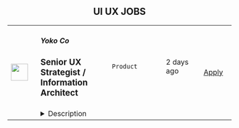<div align="center"><h2>UI UX JOBS</h2></div><table><tr>
                <td width="100" height="100" rowspan="2">
                    <img src="https://wwr-pro.s3.amazonaws.com/logos/0074/7344/logo.gif" width="38px" height="auto">
                </td>
                <td width="300">
                    <h5>Yoko Co</h5>
                    <h3> Senior UX Strategist / Information Architect</h3>
                </td>
                <td width="300">
                    <code>Product</code>
                </td>
                <td width="200">
                <text>2 days ago</text>
                </td>
                <td width="100" rowspan="2">
                <a href="https://weworkremotely.com/remote-jobs/yoko-co-senior-ux-strategist-information-architect-1" align="right" target="_blank">Apply</a>
                </td>
            </tr>
            <tr>
                <td colspan="3">
                <details><summary>Description</summary>
                <img src="https://we-work-remotely.imgix.net/logos/0074/7344/logo.gif?ixlib=rails-4.0.0&w=50&h=50&dpr=2&fit=fill&auto=compress" />

<p>
  <strong>Headquarters:</strong> McLean, VA
    <br /><strong>URL:</strong> <a href="https://www.yokoco.com/">https://www.yokoco.com/</a>
</p>

<div>
<strong><br>Hello, Human Understander.<br></strong><br>
</div><div>
<br>We are looking for an exceptional person to join our team, but we’ll go more into those details shortly. First, let’s talk about why this role and our company might be a good fit for you and your skills.<br><br>
</div><div>
<strong><br>Why work at Yoko Co?<br></strong><br>
</div><ul>
<li>
<strong>Mission</strong>. We work with mission-driven clients. This is a chance to do work that has a genuinely positive impact on the world.</li>
<li>
<strong>4-Day Work Week</strong>. We offer "flex" Mondays off. You'll get most Mondays off. We're still a high-performance culture, so periodically, you'll still need to log some Monday hours to keep projects moving.</li>
<li>
<strong>Holiday Breaks.</strong> We offer nearly a week off at Thanksgiving and two weeks off for Christmas.</li>
<li>
<strong>Best Place to Work</strong>. We were named 2020 and 2021 Best Place to Work by the Inc. 5000 and Washington Business Journal.</li>
<li>
<strong>High Caliber Team with Kindness.</strong> You'll work with team members who are both top performers and genuinely kind and supportive.</li>
</ul><div>
<br>Everything we do reflects a rare and authentic commitment to our values. We're committed to having a positive impact in the world, and doing truly great work while supporting the life balance we all want as human beings. This combination is rare, and so is the degree to which we genuinely live those values and work them into the DNA of how our company operates on a day-to-day basis. We're looking for others who share those values. If you do, you'll find Yoko Co is an uncommonly amazing place to work and contribute.<br><br>
</div><div>
<strong><br>If you work here, you’ll:<br></strong><br>
</div><ul>
<li>Do research, conduct interviews, and create website strategies to help our clients increase their impact and achieve their missions.</li>
<li>Be more than just a “person with a plan.” You’ll also help execute, get your hands dirty, and do what needs to be done.</li>
<li>Be involved at critical points throughout the full process, from wireframes to design concepts, from the first kickoff meeting, to the final QA.</li>
<li>Collaborate closely with designers, developers, and project managers, to ensure everyone is on the same page and working towards a common goal.</li>
<li>Guide organizations along a path of digital transformation, helping them refine their web presence, and increase their impact.</li>
</ul><div>
<strong><br>You’ll do well in this job if you:<br></strong><br>
</div><ul>
<li>Have a firm grasp of web design and development, content marketing, search engine optimization, web content management software and the platforms that make it happen (WordPress, Hubspot, Google Analytics, etc.)</li>
<li>Have created UX deliverables for websites like Personas, User Flows, Information Architectures, and Sitemaps at a high level of execution and complexity.</li>
<li>Can “lead the room,” communicating comfortably, clearly, and empathetically with executives, marketers, and stakeholders.</li>
<li>Have direct experience leading a team and a client through the strategic aspects of website redesign and marketing projects. (Ideally, you should have 25+ projects under your belt.)</li>
<li>Understand the principles of UI/UX design and marketing that get results, including the buyer’s journey, conversion orientation, calls to action, marketing automation, and more.</li>
<li>Are flexible, and understand that sometimes you’ll have to wear an unexpected hat or two when the situation calls for it.</li>
<li>Comfortably walk the line between the "what to do" and "how to do it" path of building a website with the ability to understand the underlying technology that makes the website experience happen – and then explain it to clients.</li>
<li>Hold yourself accountable, and deliver on your commitments.</li>
<li>Love sharing your knowledge and helping to level up your colleagues and clients.</li>
</ul><div>
<strong><br>However, maybe don’t apply if:<br></strong><br>
</div><ul>
<li>You prefer to work on a single big project at a time. We all have to do a bit of juggling around here, and while we wish we could pour ourselves into just one thing for weeks at a time to make it perfect, that’s often not the reality.</li>
<li>You’ve ever said “that’s not my job” or “that’s below my pay grade.” While we try to utilize everyone in the best way we possibly can, sometimes things can get dicey and we have to pitch in to help reach the finish line.</li>
<li>Your experience is mainly building apps and digital products without a lot of work on websites (especially large, content rich websites).</li>
</ul><div>
<strong><br>The interview process:<br></strong><br>
</div><div>
<br>You’ll do 3-4 interviews with various members of our team, starting with a short culture interview, and then moving onto more specialized conversations. Somewhere in the middle of the process, you’ll likely do a short practical test to ensure you can deliver at the level it takes to be successful here.<br><br>
</div><div>
<strong><br>What you get:<br></strong><br>
</div><div>
<br>You’ll get a competitive salary, unlimited time off, a flexible schedule, the ability to work wherever you want, a personal development budget, federal holidays and multiple weeks off at the end of the year to recharge. If you’re in the US, we also offer health insurance, disability and life insurance, and 401k matching.<br><br>
</div><div>
<strong><br>A little more about us:<br></strong><br>
</div><div>
<br>Our team is made up of people who are passionate about the work they do, the clients they serve, and, importantly, their craft. We also care about each other — we don’t think of one another as coworkers or employees, but as fellow humans. From developers to designers, project managers to strategists, we bring out the best in each other.<br><br>
</div><div>
<br>We’ve been in business for over a decade, our whole team is remote, we were named a 2020 and 2021 Best Place to Work by the Inc. 5000 and the Washington Business Journal, and you can poke around our website if you want to know more. <br><br>
</div><div>
<strong><br>To apply:<br></strong><br>
</div><div>
<br>If you’re interested, send an email to careers@yokoco.com with the subject line “Analyze This” — While you’re at it, we’d love to learn a bit more about you and get a link to your portfolio or see some of your work.<br><br>
</div><div>
<br>We take applicants from all over the world. However, you must be willing to work a schedule that has a reasonable overlap with normal US business hours. <br><br>
</div>

<p><strong>To apply:</strong> <a href="https://weworkremotely.com/remote-jobs/yoko-co-senior-ux-strategist-information-architect-1">https://weworkremotely.com/remote-jobs/yoko-co-senior-ux-strategist-information-architect-1</a></p>

                </details>
                </td>
            </tr>,<tr>
                <td width="100" height="100" rowspan="2">
                    <img src="https://wwr-pro.s3.amazonaws.com/logos/0006/6215/logo.gif" width="38px" height="auto">
                </td>
                <td width="300">
                    <h5>RemoteMore</h5>
                    <h3> Remote UX/UI Designer </h3>
                </td>
                <td width="300">
                    <code>Design</code>
                </td>
                <td width="200">
                <text>9 days ago</text>
                </td>
                <td width="100" rowspan="2">
                <a href="https://weworkremotely.com/remote-jobs/remotemore-remote-ux-ui-designer" align="right" target="_blank">Apply</a>
                </td>
            </tr>
            <tr>
                <td colspan="3">
                <details><summary>Description</summary>
                <img src="https://we-work-remotely.imgix.net/logos/0006/6215/logo.gif?ixlib=rails-4.0.0&w=50&h=50&dpr=2&fit=fill&auto=compress" />

<p>
  <strong>Headquarters:</strong> Berlin/Chicago 
    <br /><strong>URL:</strong> <a href="https://remotemore.com/candidates/?utm_source=wwr&amp;utm_medium=jobpost&amp;utm_campaign=uxui">https://remotemore.com/candidates/?utm_source=wwr&amp;utm_medium=jobpost&amp;utm_campaign=uxui</a>
</p>

<div><strong>The position</strong></div><div><br></div><div>RemoteMore is helping a large tech company urgently hire UX/UI Designers for its US and Europe teams. </div><div><br></div><div>The company is a major tech leader and works across many internal product teams. Multiple UX/UI Designers will be hired and matched to the teams that are best fit for their background/experience. All product teams are fully distributed. The company culture is to focus on work delivered and not hours worked.</div><div><br></div><div>You will work with other senior colleagues with many opportunities to grow professionally. You can work from home or any other place of your choice!</div><div><br></div><div>The position is full-time and fully-remote.<br><br>
</div><div>
<br><br>
</div><div><strong>Your profile</strong></div><div><br></div><div>Coming from a strong Design background, you are expected to have:</div><div><br></div><ul>
<li>
<strong>Required hard skills</strong>: UI/UX design skills, Wireframing, and experience using design tools such as Figma, Sketch, Adobe Creative Cloud, etc.</li>
<li>
<strong>Bonus hard skills</strong>: Knowledge of HTML, JavaScript, CSS or other web-development language tools. Familiarity with both Desktop and Mobile design.</li>
<li>
<strong>Top abilities</strong> for your level of experience: <strong>Intermediate or Senior</strong> level (3+ years of experience required)</li>
<li>
<strong>The soft skills</strong> to work remotely. Strong individual contributor, strong communication skills.</li>
<li>
<strong>Passion for remote work</strong>. You understand the pros and cons of working remotely.</li>
<li>
<strong>Good English language</strong> skills to work as part of an international team.<br><br>
</li>
</ul><div><br></div><div><strong>Why should YOU apply?</strong></div><div><br></div><ul>
<li>Work in an international team of top tech professionals</li>
<li>Competitive compensation based on your skills</li>
<li>Work from anywhere you want</li>
<li>Make a difference<br><br>
</li>
</ul><div><br></div><div>To be considered for the position, please sign up for RemoteMore by following the apply button link.<br><br>
</div><div>
<br><br>
</div>

<p><strong>To apply:</strong> <a href="https://weworkremotely.com/remote-jobs/remotemore-remote-ux-ui-designer">https://weworkremotely.com/remote-jobs/remotemore-remote-ux-ui-designer</a></p>

                </details>
                </td>
            </tr>,<tr>
                <td width="100" height="100" rowspan="2">
                    <img src="https://wwr-pro.s3.amazonaws.com/logos/0076/2990/logo.gif" width="38px" height="auto">
                </td>
                <td width="300">
                    <h5>OnTheGoSystems</h5>
                    <h3> Senior UI/UX Designer</h3>
                </td>
                <td width="300">
                    <code>Design</code>
                </td>
                <td width="200">
                <text>12 days ago</text>
                </td>
                <td width="100" rowspan="2">
                <a href="https://weworkremotely.com/remote-jobs/onthegosystems-senior-ui-ux-designer-1" align="right" target="_blank">Apply</a>
                </td>
            </tr>
            <tr>
                <td colspan="3">
                <details><summary>Description</summary>
                <img src="https://we-work-remotely.imgix.net/logos/0076/2990/logo.gif?ixlib=rails-4.0.0&w=50&h=50&dpr=2&fit=fill&auto=compress" />

<p>
  <strong>Headquarters:</strong> 100% remote
    <br /><strong>URL:</strong> <a href="https://onthegosystems.com">https://onthegosystems.com</a>
</p>

<div>OnTheGoSystems is looking for a Senior UI/UX Designer who will turn an engineering project into a product that millions of developers will enjoy using. Since our launch in 2008, we’ve grown to a team of over 100 talented individuals worldwide. We’re proud to serve over 200,000 clients.<br><br>
</div><div>If you’ve previously designed <strong>SaaS tools for developers</strong>, we’d love to meet you.</div><h1><strong>Role and responsibilities</strong></h1><ul>
<li>Manage UI/UX design for current and upcoming products.</li>
<li>Collaborate in product development to understand design needs.</li>
<li>Create user experiences using methods like wireframes and prototypes.</li>
<li>Utilize customer insights and metrics in the design process.</li>
<li>Uphold digital brand consistency, including typography, design, and colors.</li>
<li>Test application usability with stakeholders and users.</li>
<li>Collaborate with the development team, including technical professionals and executives.</li>
</ul><h1><strong>Requirements:</strong></h1><ul>
<li><strong>Experience designing Saas mass-market products</strong></li>
<li><strong>Previous experience with SaaS tools for developers.</strong></li>
<li>Minimum 4 years in a UI/UX role</li>
<li>Proficiency in Figma</li>
<li>Driven by results and creating designs that clients appreciate</li>
<li>Good team player with strong interpersonal skills</li>
<li>Must be based in Europe or a similar time zone</li>
<li>Self-management skills, with remote work experience a plus.</li>
<li><strong>Based in Europe or a similar time zone</strong></li>
</ul><h1><strong>Preferred/Optional:</strong></h1><ul><li>Experience in product management.</li></ul><h1><strong>What we offer</strong></h1><ul>
<li>100% remote position</li>
<li>Full-time position with paid public holidays, vacation, and sick leave</li>
<li>Paid sabbatical (yes, most people in our team stick with us for years!)</li>
<li>Being part of a team of smart, self-driven individuals</li>
<li>Ample opportunity to progress and advance</li>
<li>Meeting and collaborating with team members across the globe.</li>
</ul><h1><strong>About the team and how we work</strong></h1><div>You will be working with a team of smart and enthusiastic people. We love getting things done and we’re proud of our work.<br><br>
</div><div>We keep a healthy work-life balance and enjoy our remote work environment to make life fun.<br><br>
</div><div>We come from all around the world, from different cultures, speak dozens of languages, and make beautiful products.</div>

<p><strong>To apply:</strong> <a href="https://weworkremotely.com/remote-jobs/onthegosystems-senior-ui-ux-designer-1">https://weworkremotely.com/remote-jobs/onthegosystems-senior-ui-ux-designer-1</a></p>

                </details>
                </td>
            </tr>,<tr>
                <td width="100" height="100" rowspan="2">
                    <img src="https://remotive.com/job/986276/logo" width="38px" height="auto">
                </td>
                <td width="300">
                    <h5>A.Team</h5>
                    <h3>Senior Independent UX/UI Designer</h3>
                </td>
                <td width="300">
                    <code>go,UI/UX,wordpress,chat</code>
                </td>
                <td width="200">
                <text>19 days ago</text>
                </td>
                <td width="100" rowspan="2">
                <a href="https://remotive.com/remote-jobs/design/senior-independent-ux-ui-designer-986276" align="right" target="_blank">Apply</a>
                </td>
            </tr>
            <tr>
                <td colspan="3">
                <details><summary>Description</summary>
                <p style="text-size-adjust: 100%; overflow-wrap: break-word;"><a href="https://build.a.team/remotivedesignerreferral" rel="nofollow">A·Team</a> is a VC-backed, stealth, application-only home on the internet for Senior Independent UX/UI Designers (along with developers &amp; product managers) to team up with hand-picked, high-growth companies on their next big thing. </p>
<p style="text-size-adjust: 100%; overflow-wrap: break-word;">After talking with hundreds of independent engineers, designers, and product folks, we heard over and over that finding vetted, high-quality, consistent clients is hard, and projects are often too small to be rewarding. A·Team matches small teams of the most talented builders in the world with companies backed by a16z, YC, Softbank, General Catalyst, etc. on a contract basis for many of their most important initiatives. We quietly launched in May 2020, and have helped A·Teamers earn $11.4+ million since.</p>
<p dir="ltr" style="margin-top: 12pt; margin-bottom: 12pt; line-height: 1.38;"><span style="font-variant-numeric: normal; font-variant-east-asian: normal; vertical-align: baseline;"><em>As part of A·Team, you can expect:</em></span></p>
<ul style="padding-inline-start: 48px;">
<li><span style="font-weight: 600; color: #000000; letter-spacing: 0.75px;">High-paying, meaningful missions with the most audacious companies</span> sent your way; generally $110-$190/hr, with vetted, fascinating clients doing work that matters. We're picky about who we partner with; new clients only come in via trusted referral. We've worked with Lyft, McGraw Hill, ClearCo, irl.com, the former CEO of Waze, the leading vaccine production software, several new unicorns we can't say here, and dozens of startups backed by a16z/YC/Softbank/etc.</li>
<li><span style="font-weight: 600; color: #000000; letter-spacing: 0.75px;">Work alongside friends old &amp; new: </span>our niche is small/diverse product teams, since clients with larger budgets and higher-impact work tell us they want teams, not individuals. Of course, we keep friends together whenever we can.</li>
<li><span style="font-weight: 600; color: #000000; letter-spacing: 0.75px;">Full autonomy:</span> say "no" to things that don't excite you. The most talented builders often juggle a few things at once, so there's never pressure to join an A·Team mission if you don't have the bandwidth. If we're no longer a fit, it's easy to leave or pause too. </li>
<li><span style="font-weight: 600; color: #000000; letter-spacing: 0.75px;">Small, curated, off-the-record gatherings:</span> for conversations hard to have elsewhere. Long-term, we're creating micro-communities for the world's top builders to become friends around the things they care about.</li>
<li><span style="font-weight: 600; color: #000000; letter-spacing: 0.75px;">Keep 100% of what you earn: </span>if you charge $130/hr, you get $130/hr. A·Team makes money by charging a small, flat, transparent platform fee on <em>top</em> of your rate.</li>
</ul>
<p dir="ltr" style="margin-top: 12pt; margin-bottom: 12pt; line-height: 1.38;"><span style="font-variant-numeric: normal; font-variant-east-asian: normal; vertical-align: baseline;"><span style="font-weight: 600; color: #000000; letter-spacing: 0.75px;">How to apply:</span></span></p>
<p dir="ltr" style="margin-top: 12pt; margin-bottom: 12pt; line-height: 1.38;"><span style="font-variant-numeric: normal; font-variant-east-asian: normal; vertical-align: baseline;">Go here: <a href="https://build.a.team/remotivedesignerreferral" rel="nofollow">https://build.a.team/remotivedesignerreferral</a> + mention Remotive. </span>No resume or cover letter needed; we respect your time so the application is short. We're also much more interested in seeing what you've made, and excited to chat more if there’s a fit.</p>
<p dir="ltr" style="margin-top: 12pt; margin-bottom: 12pt; line-height: 1.38;"><span style="font-variant-numeric: normal; font-variant-east-asian: normal; vertical-align: baseline;"><span style="font-weight: 600; color: #000000; letter-spacing: 0.75px;">What you’ll do:</span></span></p>
<ul style="padding-inline-start: 48px;">
<li dir="ltr" style="list-style-type: disc; font-variant-numeric: normal; font-variant-east-asian: normal; vertical-align: baseline;">
<p dir="ltr" style="margin-top: 12pt; margin-bottom: 0pt; line-height: 1.38;"><span style="font-variant-numeric: normal; font-variant-east-asian: normal; vertical-align: baseline;">Once part of A.Team, you’ll regularly be invited to impactful missions that match your interests, which you can accept or decline. Take your pick from early-stage incubations with world-class founders, to fast-growing super-funded companies, to old school non-tech incumbents looking to build as a tech giant would</span></p>
</li>
<li dir="ltr" style="list-style-type: disc; font-variant-numeric: normal; font-variant-east-asian: normal; vertical-align: baseline;">
<p dir="ltr" style="margin-top: 0pt; margin-bottom: 0pt; line-height: 1.38;"><span style="font-variant-numeric: normal; font-variant-east-asian: normal; vertical-align: baseline;">Missions usually involve building an ambitious piece of software from 0 to 1 as part of a small 3-4 person team. </span></p>
</li>
<li dir="ltr" style="list-style-type: disc; font-variant-numeric: normal; font-variant-east-asian: normal; vertical-align: baseline;">
<p dir="ltr" style="margin-top: 0pt; margin-bottom: 12pt; line-height: 1.38;"><span style="font-variant-numeric: normal; font-variant-east-asian: normal; vertical-align: baseline;">You’ll be paid to scope it out, give the client options, guide strategy, and execute on the selected solution. Sometimes the client has a clear vision, sometimes not; which is why A.Team builders tend to be senior folks who can work together to find the right direction. </span></p>
</li>
</ul>
<p dir="ltr" style="margin-top: 12pt; margin-bottom: 12pt; line-height: 1.38;"><span style="font-weight: 600; color: #000000; letter-spacing: 0.75px;"><span style="font-variant-numeric: normal; font-variant-east-asian: normal; vertical-align: baseline;">Who A</span><span style="font-variant-numeric: normal; font-variant-east-asian: normal; vertical-align: baseline;">·</span><span style="font-variant-numeric: normal; font-variant-east-asian: normal; vertical-align: baseline;">Team is for:</span></span></p>
<ul style="padding-inline-start: 48px;">
<li dir="ltr" style="list-style-type: disc; font-variant-numeric: normal; font-variant-east-asian: normal; vertical-align: baseline;">
<p dir="ltr" style="margin-top: 12pt; margin-bottom: 0pt; line-height: 1.38;"><span style="font-variant-numeric: normal; font-variant-east-asian: normal; vertical-align: baseline;">Senior UX/UI Designers who left large companies and high-growth startups to pursue their craft with autonomy.</span></p>
</li>
<li dir="ltr" style="list-style-type: disc; font-variant-numeric: normal; font-variant-east-asian: normal; vertical-align: baseline;">
<p dir="ltr" style="margin-top: 0pt; margin-bottom: 0pt; line-height: 1.38;"><span style="font-variant-numeric: normal; font-variant-east-asian: normal; vertical-align: baseline;">Those who prefer consistent contract work over a full-time role, who want to create a variety of new products alongside other top-tier builders.</span></p>
</li>
<li dir="ltr" style="list-style-type: disc; font-variant-numeric: normal; font-variant-east-asian: normal; vertical-align: baseline;">
<p dir="ltr" style="margin-top: 0pt; margin-bottom: 12pt; line-height: 1.38;"><span style="font-variant-numeric: normal; font-variant-east-asian: normal; vertical-align: baseline;">The majority of A.Teamers spend most of their time doing independent work, but a sizeable percentage are either employed full-time (but testing out client work), bootstrapping a side project, or looking for their next big thing</span></p>
</li>
</ul>
<p dir="ltr" style="margin-top: 12pt; margin-bottom: 12pt; line-height: 1.38;"><span style="font-weight: 600; color: #000000; letter-spacing: 0.75px;"><span style="font-variant-numeric: normal; font-variant-east-asian: normal; vertical-align: baseline;">Who A</span><span style="font-variant-numeric: normal; font-variant-east-asian: normal; vertical-align: baseline;">·</span><span style="font-variant-numeric: normal; font-variant-east-asian: normal; vertical-align: baseline;">Team is </span><span style="font-variant-numeric: normal; font-variant-east-asian: normal; vertical-align: baseline;">not</span><span style="font-variant-numeric: normal; font-variant-east-asian: normal; vertical-align: baseline;"> for:</span></span></p>
<ul style="padding-inline-start: 48px;">
<li dir="ltr" style="list-style-type: disc; font-variant-numeric: normal; font-variant-east-asian: normal; vertical-align: baseline;">
<p dir="ltr" style="margin-top: 12pt; margin-bottom: 0pt; line-height: 1.38;"><span style="font-variant-numeric: normal; font-variant-east-asian: normal; vertical-align: baseline;">People looking for small gigs</span></p>
</li>
<li dir="ltr" style="list-style-type: disc; font-variant-numeric: normal; font-variant-east-asian: normal; vertical-align: baseline;">
<p dir="ltr" style="margin-top: 0pt; margin-bottom: 0pt; line-height: 1.38;"><span style="font-variant-numeric: normal; font-variant-east-asian: normal; vertical-align: baseline;">Folks looking to build simple wordpress/wix/squarespace-style websites</span></p>
</li>
<li dir="ltr" style="list-style-type: disc; font-variant-numeric: normal; font-variant-east-asian: normal; vertical-align: baseline;">
<p dir="ltr" style="margin-top: 0pt; margin-bottom: 12pt; line-height: 1.38;"><span style="font-variant-numeric: normal; font-variant-east-asian: normal; vertical-align: baseline;">Those still early in their careers and recent university/bootcamp grads (at least not yet)</span></p>
</li>
</ul>
<p dir="ltr" style="margin-top: 12pt; margin-bottom: 12pt; line-height: 1.38;"><span style="font-variant-numeric: normal; font-variant-east-asian: normal; vertical-align: baseline;"><span style="font-weight: 600; color: #000000; letter-spacing: 0.75px;">Our long-term vision:</span></span></p>
<p dir="ltr" style="margin-top: 12pt; margin-bottom: 12pt; line-height: 1.38;"><span style="font-variant-numeric: normal; font-variant-east-asian: normal; vertical-align: baseline;"><a href="https://build.a.team/remotivedesignerreferral" rel="nofollow">A·Team</a> is a new type of company for a new kind of independent software builder. We call them "unhirables": people who traditional companies couldn’t hire full-time even if they wanted to, but who want to do their most meaningful work with their favorite people in small, autonomous, distributed expert teams. </span></p>
<p dir="ltr" style="margin-top: 12pt; margin-bottom: 12pt; line-height: 1.38;"><span style="font-variant-numeric: normal; font-variant-east-asian: normal; vertical-align: baseline;">To help us secure amazing missions, we raised $5 million+ (not public, yet) from NFX, Village Global, and Box Group, along with the former CEO of Upwork, the founders of Fiverr and Lemonade, Apple's Global Head of Recruiting, YC Partner Aaron Harris, Wharton's Adam Grant, and Duke's Dan Ariely.</span></p>
<img src="https://remotive.com/job/track/986276/blank.gif?source=public_api" alt=""/>
                </details>
                </td>
            </tr></table>